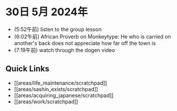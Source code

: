 # 30日 5月 2024年
- (5:52午前) listen to the group lesson
- (6:02午前) African Proverb on Monkeytype: He who is carried on another's back does not appreciate how far off the town is
- (7:19午前) watch through the dogen video


 



## Quick Links
- [[areas/life_maintenance/scratchpad]]
- [[areas/sashin_exists/scratchpad]]
- [[areas/acquiring_japanese/scratchpad]]
- [[areas/work/scratchpad]]

